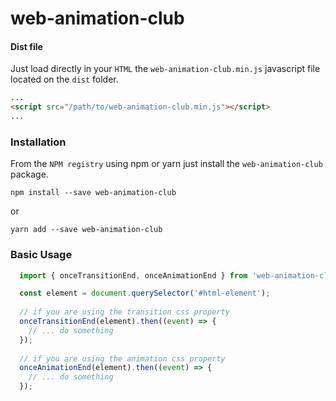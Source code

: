 # web-animation-club

#### Dist file
Just load directly in your `HTML` the `web-animation-club.min.js` javascript file located on the `dist` folder.
```html
... 
<script src="/path/to/web-animation-club.min.js"></script>
...
```

### Installation
From the `NPM registry` using npm or yarn just install the `web-animation-club` package.
```
npm install --save web-animation-club
```
or
```
yarn add --save web-animation-club
```

### Basic Usage
```jsx
  import { onceTransitionEnd, onceAnimationEnd } from 'web-animation-club';

  const element = document.querySelector('#html-element');
  
  // if you are using the transition css property
  onceTransitionEnd(element).then((event) => {
    // ... do something
  });
 
  // if you are using the animation css property
  onceAnimationEnd(element).then((event) => {
    // ... do something
  });
```
